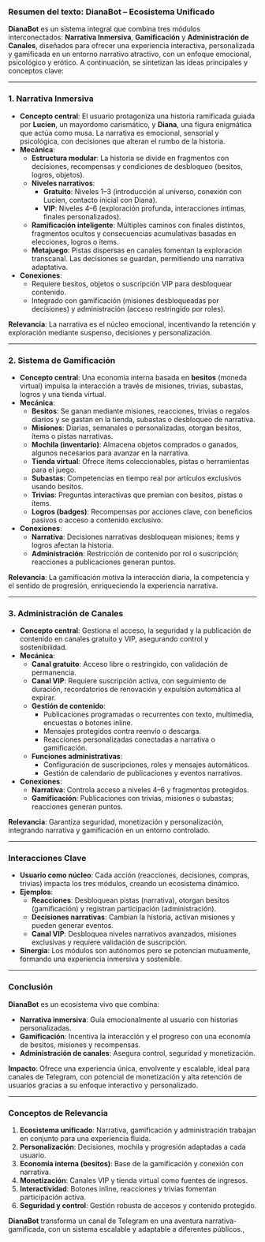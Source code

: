 ### Resumen del texto: DianaBot – Ecosistema Unificado

**DianaBot** es un sistema integral que combina tres módulos interconectados: **Narrativa Inmersiva**, **Gamificación** y **Administración de Canales**, diseñados para ofrecer una experiencia interactiva, personalizada y gamificada en un entorno narrativo atractivo, con un enfoque emocional, psicológico y erótico. A continuación, se sintetizan las ideas principales y conceptos clave:

---

### **1. Narrativa Inmersiva**
- **Concepto central**: El usuario protagoniza una historia ramificada guiada por **Lucien**, un mayordomo carismático, y **Diana**, una figura enigmática que actúa como musa. La narrativa es emocional, sensorial y psicológica, con decisiones que alteran el rumbo de la historia.
- **Mecánica**:
  - **Estructura modular**: La historia se divide en fragmentos con decisiones, recompensas y condiciones de desbloqueo (besitos, logros, objetos).
  - **Niveles narrativos**:
    - **Gratuito**: Niveles 1–3 (introducción al universo, conexión con Lucien, contacto inicial con Diana).
    - **VIP**: Niveles 4–6 (exploración profunda, interacciones íntimas, finales personalizados).
  - **Ramificación inteligente**: Múltiples caminos con finales distintos, fragmentos ocultos y consecuencias acumulativas basadas en elecciones, logros o ítems.
  - **Metajuego**: Pistas dispersas en canales fomentan la exploración transcanal. Las decisiones se guardan, permitiendo una narrativa adaptativa.
- **Conexiones**:
  - Requiere besitos, objetos o suscripción VIP para desbloquear contenido.
  - Integrado con gamificación (misiones desbloqueadas por decisiones) y administración (acceso restringido por roles).

**Relevancia**: La narrativa es el núcleo emocional, incentivando la retención y exploración mediante suspenso, decisiones y personalización.

---

### **2. Sistema de Gamificación**
- **Concepto central**: Una economía interna basada en **besitos** (moneda virtual) impulsa la interacción a través de misiones, trivias, subastas, logros y una tienda virtual.
- **Mecánica**:
  - **Besitos**: Se ganan mediante misiones, reacciones, trivias o regalos diarios y se gastan en la tienda, subastas o desbloqueo de narrativa.
  - **Misiones**: Diarias, semanales o personalizadas, otorgan besitos, ítems o pistas narrativas.
  - **Mochila (inventario)**: Almacena objetos comprados o ganados, algunos necesarios para avanzar en la narrativa.
  - **Tienda virtual**: Ofrece ítems coleccionables, pistas o herramientas para el juego.
  - **Subastas**: Competencias en tiempo real por artículos exclusivos usando besitos.
  - **Trivias**: Preguntas interactivas que premian con besitos, pistas o ítems.
  - **Logros (badges)**: Recompensas por acciones clave, con beneficios pasivos o acceso a contenido exclusivo.
- **Conexiones**:
  - **Narrativa**: Decisiones narrativas desbloquean misiones; ítems y logros afectan la historia.
  - **Administración**: Restricción de contenido por rol o suscripción; reacciones a publicaciones generan puntos.

**Relevancia**: La gamificación motiva la interacción diaria, la competencia y el sentido de progresión, enriqueciendo la experiencia narrativa.

---

### **3. Administración de Canales**
- **Concepto central**: Gestiona el acceso, la seguridad y la publicación de contenido en canales gratuito y VIP, asegurando control y sostenibilidad.
- **Mecánica**:
  - **Canal gratuito**: Acceso libre o restringido, con validación de permanencia.
  - **Canal VIP**: Requiere suscripción activa, con seguimiento de duración, recordatorios de renovación y expulsión automática al expirar.
  - **Gestión de contenido**:
    - Publicaciones programadas o recurrentes con texto, multimedia, encuestas o botones inline.
    - Mensajes protegidos contra reenvío o descarga.
    - Reacciones personalizadas conectadas a narrativa o gamificación.
  - **Funciones administrativas**:
    - Configuración de suscripciones, roles y mensajes automáticos.
    - Gestión de calendario de publicaciones y eventos narrativos.
- **Conexiones**:
  - **Narrativa**: Controla acceso a niveles 4–6 y fragmentos protegidos.
  - **Gamificación**: Publicaciones con trivias, misiones o subastas; reacciones generan puntos.

**Relevancia**: Garantiza seguridad, monetización y personalización, integrando narrativa y gamificación en un entorno controlado.

---

### **Interacciones Clave**
- **Usuario como núcleo**: Cada acción (reacciones, decisiones, compras, trivias) impacta los tres módulos, creando un ecosistema dinámico.
- **Ejemplos**:
  - **Reacciones**: Desbloquean pistas (narrativa), otorgan besitos (gamificación) y registran participación (administración).
  - **Decisiones narrativas**: Cambian la historia, activan misiones y pueden generar eventos.
  - **Canal VIP**: Desbloquea niveles narrativos avanzados, misiones exclusivas y requiere validación de suscripción.
- **Sinergia**: Los módulos son autónomos pero se potencian mutuamente, formando una experiencia inmersiva y sostenible.

---

### **Conclusión**
**DianaBot** es un ecosistema vivo que combina:
- **Narrativa inmersiva**: Guía emocionalmente al usuario con historias personalizadas.
- **Gamificación**: Incentiva la interacción y el progreso con una economía de besitos, misiones y recompensas.
- **Administración de canales**: Asegura control, seguridad y monetización.

**Impacto**: Ofrece una experiencia única, envolvente y escalable, ideal para canales de Telegram, con potencial de monetización y alta retención de usuarios gracias a su enfoque interactivo y personalizado.

---

### **Conceptos de Relevancia**
1. **Ecosistema unificado**: Narrativa, gamificación y administración trabajan en conjunto para una experiencia fluida.
2. **Personalización**: Decisiones, mochila y progresión adaptadas a cada usuario.
3. **Economía interna (besitos)**: Base de la gamificación y conexión con narrativa.
4. **Monetización**: Canales VIP y tienda virtual como fuentes de ingresos.
5. **Interactividad**: Botones inline, reacciones y trivias fomentan participación activa.
6. **Seguridad y control**: Gestión robusta de accesos y contenido protegido.

**DianaBot** transforma un canal de Telegram en una aventura narrativa-gamificada, con un sistema escalable y adaptable a diferentes públicos.,

